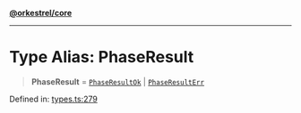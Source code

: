 [**@orkestrel/core**](../index.md)

***

# Type Alias: PhaseResult

> **PhaseResult** = [`PhaseResultOk`](PhaseResultOk.md) \| [`PhaseResultErr`](PhaseResultErr.md)

Defined in: [types.ts:279](https://github.com/orkestrel/core/blob/ccb170966790f428093f11a71a5646a6e842dbf9/src/types.ts#L279)
